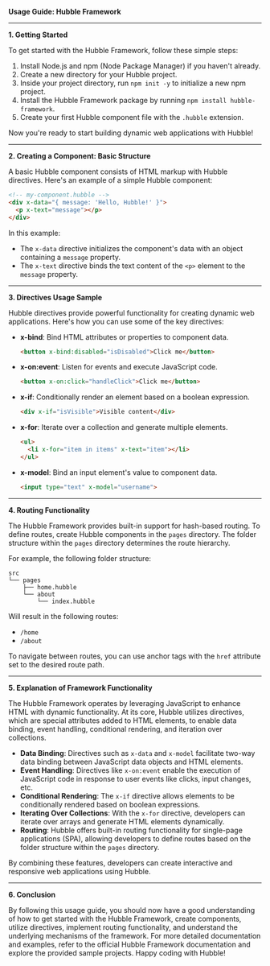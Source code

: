 **Usage Guide: Hubble Framework**

---

**1. Getting Started**

To get started with the Hubble Framework, follow these simple steps:

1. Install Node.js and npm (Node Package Manager) if you haven't already.
2. Create a new directory for your Hubble project.
3. Inside your project directory, run `npm init -y` to initialize a new npm project.
4. Install the Hubble Framework package by running `npm install hubble-framework`.
5. Create your first Hubble component file with the `.hubble` extension.

Now you're ready to start building dynamic web applications with Hubble!

---

**2. Creating a Component: Basic Structure**

A basic Hubble component consists of HTML markup with Hubble directives. Here's an example of a simple Hubble component:

```html
<!-- my-component.hubble -->
<div x-data="{ message: 'Hello, Hubble!' }">
  <p x-text="message"></p>
</div>
```

In this example:
- The `x-data` directive initializes the component's data with an object containing a `message` property.
- The `x-text` directive binds the text content of the `<p>` element to the `message` property.

---

**3. Directives Usage Sample**

Hubble directives provide powerful functionality for creating dynamic web applications. Here's how you can use some of the key directives:

- **x-bind**: Bind HTML attributes or properties to component data.
  ```html
  <button x-bind:disabled="isDisabled">Click me</button>
  ```

- **x-on:event**: Listen for events and execute JavaScript code.
  ```html
  <button x-on:click="handleClick">Click me</button>
  ```

- **x-if**: Conditionally render an element based on a boolean expression.
  ```html
  <div x-if="isVisible">Visible content</div>
  ```

- **x-for**: Iterate over a collection and generate multiple elements.
  ```html
  <ul>
    <li x-for="item in items" x-text="item"></li>
  </ul>
  ```

- **x-model**: Bind an input element's value to component data.
  ```html
  <input type="text" x-model="username">
  ```

---

**4. Routing Functionality**

The Hubble Framework provides built-in support for hash-based routing. To define routes, create Hubble components in the `pages` directory. The folder structure within the `pages` directory determines the route hierarchy.

For example, the following folder structure:

```
src
└── pages
    ├── home.hubble
    └── about
        └── index.hubble
```

Will result in the following routes:
- `/home`
- `/about`

To navigate between routes, you can use anchor tags with the `href` attribute set to the desired route path.

---

**5. Explanation of Framework Functionality**

The Hubble Framework operates by leveraging JavaScript to enhance HTML with dynamic functionality. At its core, Hubble utilizes directives, which are special attributes added to HTML elements, to enable data binding, event handling, conditional rendering, and iteration over collections. 

- **Data Binding**: Directives such as `x-data` and `x-model` facilitate two-way data binding between JavaScript data objects and HTML elements.
- **Event Handling**: Directives like `x-on:event` enable the execution of JavaScript code in response to user events like clicks, input changes, etc.
- **Conditional Rendering**: The `x-if` directive allows elements to be conditionally rendered based on boolean expressions.
- **Iterating Over Collections**: With the `x-for` directive, developers can iterate over arrays and generate HTML elements dynamically.
- **Routing**: Hubble offers built-in routing functionality for single-page applications (SPA), allowing developers to define routes based on the folder structure within the `pages` directory.

By combining these features, developers can create interactive and responsive web applications using Hubble.

---

**6. Conclusion**

By following this usage guide, you should now have a good understanding of how to get started with the Hubble Framework, create components, utilize directives, implement routing functionality, and understand the underlying mechanisms of the framework. For more detailed documentation and examples, refer to the official Hubble Framework documentation and explore the provided sample projects. Happy coding with Hubble!